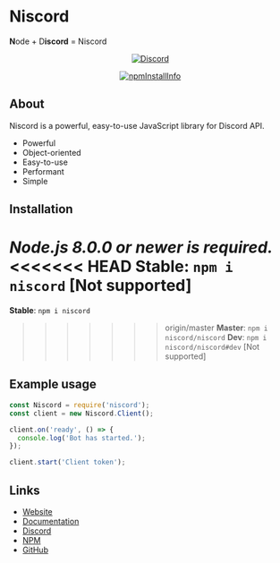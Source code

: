 # Niscord
**N**ode + D**iscord** = Niscord
<div align="center">
  <p>
    <a href="https://discord.gg/hga9SeN"><img src="https://discordapp.com/api/guilds/469539054371864606/embed.png" alt="Discord" /></a>
  </p>
  <p>
    <a href="https://nodei.co/npm/niscord/"><img src="https://nodei.co/npm/niscord.png?downloads=true&stars=true" alt="npmInstallInfo" /></a>
  </p>
</div>

## About
Niscord is a powerful, easy-to-use JavaScript library for Discord API.
 * Powerful
 * Object-oriented
 * Easy-to-use
 * Performant
 * Simple

## Installation
*Node.js 8.0.0 or newer is required.*
<<<<<<< HEAD
**Stable**: `npm i niscord` [Not supported]
=======
**Stable**: `npm i niscord`
>>>>>>> origin/master
**Master**: `npm i niscord/niscord`
**Dev**: `npm i niscord/niscord#dev` [Not supported]

## Example usage
```js
const Niscord = require('niscord');
const client = new Niscord.Client();

client.on('ready', () => {
  console.log('Bot has started.');
});

client.start('Client token');
```

## Links
* [Website](https://niscord.js.org)
* [Documentation](https://niscord.js.org)
* [Discord](https://discord.gg/hga9SeN)
* [NPM](https://npmjs.com/package/niscord)
* [GitHub](https://github.com/niscord/niscord)
